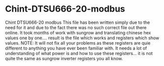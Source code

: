 # Chint-DTSU666-20-modbus
Chint DTSU666-20 modbus
This file has been written simply due to the need for it and due to the fact there was no such correct file out there online.
It took months of work with sungrow and translating chinese hex values one by one.... result is the file which works and registers which show values.
NOTE:
It will not fix all your problems as these registers are quie different to anything you have ever been familiar with.
It needs a lot of understanding of what power is and how to use these registers... it is not quite the same as sungrow inverter registers you all know.
